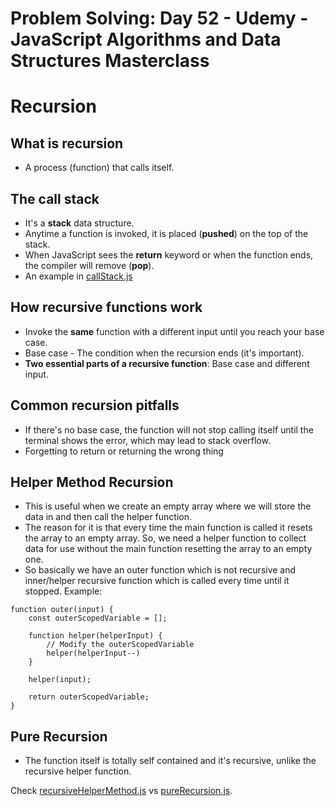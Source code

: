 # Problem Solving: Day 52 - Udemy - JavaScript Algorithms and Data Structures Masterclass

<h1>Recursion</h1>

<h2>What is recursion</h2>

- A process (function) that calls itself.

<h2>The call stack</h2>

- It's a **stack** data structure.
- Anytime a function is invoked, it is placed (**pushed**) on the top of the stack.
- When JavaScript sees the **return** keyword or when the function ends, the compiler will remove (**pop**).
- An example in [callStack.js](callStack.js)

<h2>How recursive functions work</h2>

- Invoke the **same** function with a different input until you reach your base case.
- Base case - The condition when the recursion ends (it's important).
- **Two essential parts of a recursive function**: Base case and different input.

<h2>Common recursion pitfalls</h2>

- If there's no base case, the function will not stop calling itself until the terminal shows the error, which may lead to stack overflow.
- Forgetting to return or returning the wrong thing

<h2>Helper Method Recursion</h2>

- This is useful when we create an empty array where we will store the data in and then call the helper function.
- The reason for it is that every time the main function is called it resets the array to an empty array. So, we need a helper function to collect data for use without the main function resetting the array to an empty one.
- So basically we have an outer function which is not recursive and inner/helper recursive function which is called every time until it stopped. Example:

```
function outer(input) {
    const outerScopedVariable = [];

    function helper(helperInput) {
        // Modify the outerScopedVariable
        helper(helperInput--)
    }

    helper(input);

    return outerScopedVariable;
}
```

<h2>Pure Recursion</h2>

- The function itself is totally self contained and it's recursive, unlike the recursive helper function.

Check [recursiveHelperMethod.js](recursiveHelperMethod.js) vs [pureRecursion.js](pureRecursion.js).
